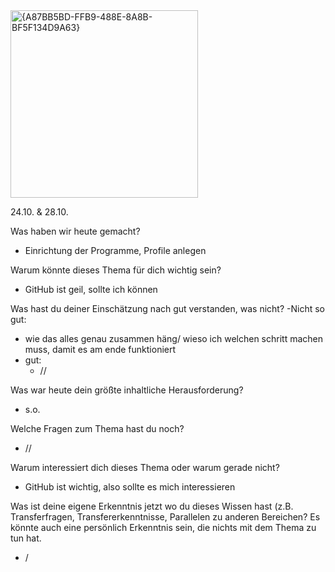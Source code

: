 <img width="300" alt="{A87BB5BD-FFB9-488E-8A8B-BF5F134D9A63}" src="https://github.com/user-attachments/assets/80548b5a-3ef7-4ffd-9207-f76d9aec9856">

24.10. & 28.10.

Was haben wir heute gemacht?
- Einrichtung der Programme, Profile anlegen

Warum könnte dieses Thema für dich wichtig sein?
- GitHub ist geil, sollte ich können

Was hast du deiner Einschätzung nach gut verstanden, was nicht?
-Nicht so gut:
  - wie das alles genau zusammen häng/ wieso ich welchen schritt machen muss, damit es am ende funktioniert
- gut:
  - //

Was war heute dein größte inhaltliche Herausforderung?
- s.o.

Welche Fragen zum Thema hast du noch?
- //

Warum interessiert dich dieses Thema oder warum gerade nicht?
- GitHub ist wichtig, also sollte es mich interessieren

Was ist deine eigene Erkenntnis jetzt wo du dieses Wissen hast (z.B. Transferfragen, Transfererkenntnisse, Parallelen zu anderen Bereichen? Es könnte auch eine persönlich Erkenntnis sein, die nichts mit dem Thema zu tun hat.
- /
